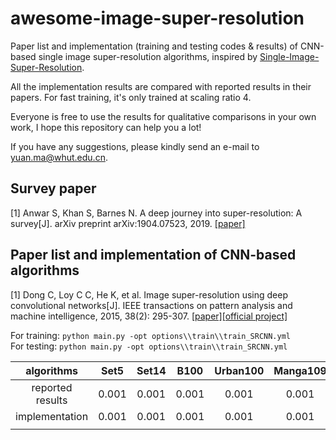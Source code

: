 # awesome-image-super-resolution
Paper list and implementation  (training and testing codes & results) of CNN-based single image super-resolution algorithms, inspired by [Single-Image-Super-Resolution](https://github.com/YapengTian/Single-Image-Super-Resolution).

All the implementation results are compared with reported results in their papers. For fast training, it's only trained at scaling ratio 4.

Everyone is free to use the results for qualitative comparisons in your own work, I hope this repository can help you a lot!

If you have any suggestions, please kindly send an e-mail to yuan.ma@whut.edu.cn.
## Survey paper
[1] Anwar S, Khan S, Barnes N. A deep journey into super-resolution: A survey[J]. arXiv preprint arXiv:1904.07523, 2019. [[paper]](https://arxiv.org/pdf/1904.07523.pdf)


## Paper list and implementation of CNN-based algorithms
[1] Dong C, Loy C C, He K, et al. Image super-resolution using deep convolutional networks[J]. IEEE transactions on pattern analysis and machine intelligence, 2015, 38(2): 295-307. [[paper]](http://mmlab.ie.cuhk.edu.hk/projects/SRCNN.html)[[official project]](http://mmlab.ie.cuhk.edu.hk/projects/SRCNN.html)

For training:	`python main.py -opt options\\train\\train_SRCNN.yml`  
For testing:	`python main.py -opt options\\train\\train_SRCNN.yml`  

|    algorithms    | Set5  | Set14 | B100  | Urban100 | Manga109 |
| :--------------: | :---: | :---: | :---: | :------: | :------: |
| reported results | 0.001 | 0.001 | 0.001 |  0.001   |  0.001   |
|  implementation  | 0.001 | 0.001 | 0.001 |  0.001   |  0.001   |
|                  |       |       |       |          |          |
